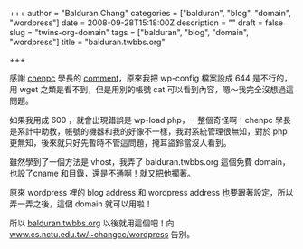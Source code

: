 +++
author = "Balduran Chang"
categories = ["balduran", "blog", "domain", "wordpress"]
date = 2008-09-28T15:18:00Z
description = ""
draft = false
slug = "twins-org-domain"
tags = ["balduran", "blog", "domain", "wordpress"]
title = "balduran.twbbs.org"

+++


感謝 [chenpc](http://chenpc.csie.net/) 學長的 [comment](http://balduran.twbbs.org/2008/09/08/%e5%a4%aa%e9%99%bd%e5%8a%87%e5%9c%98/#comment-272)，原來我把 wp-config 檔案設成 644 是不行的，用 wget 之類是看不到，但是用別的帳號 cat 可以看到內容，嗯～我完全沒想過這問題。

如果我用成 600 ，就會出現錯誤是 wp-load.php，一整個奇怪啊！chenpc 學長是系計中助教，帳號的機器和我的好像不一樣，我對系統管理很無知，對於 php 更無知，後來就只好先暫時不管這問題，掩耳盜鈴當沒人看到。

雖然學到了一個方法是 vhost，我弄了 balduran.twbbs.org 這個免費 domain，也設了cname 和目錄，還是不通啊！就又把他擱著。

原來 wordpress 裡的 blog address 和 wordpress address 也要跟著設定，所以弄一弄之後，這個 domain 就可以用啦！

所以 [balduran.twbbs.org](http://balduran.twbbs.org) 以後就用這個吧！向 www.cs.nctu.edu.tw/~changcc/wordpress 告別。

